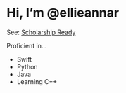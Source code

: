 <h1> Hi, I’m @ellieannar </h1>

See: [Scholarship Ready](https://apps.apple.com/us/app/scholarship-ready/id1536077079)

Proficient in...
- Swift
- Python 
- Java
- Learning C++

<!---
ellieannar/ellieannar is a ✨ special ✨ repository because its `README.md` (this file) appears on your GitHub profile.
You can click the Preview link to take a look at your changes.
--->
